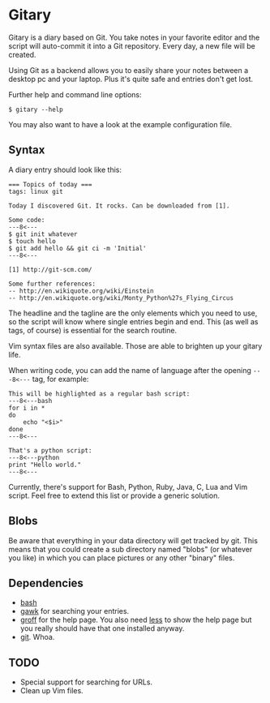 Gitary
======

Gitary is a diary based on Git. You take notes in your favorite editor
and the script will auto-commit it into a Git repository. Every day, a
new file will be created.

Using Git as a backend allows you to easily share your notes between a
desktop pc and your laptop. Plus it's quite safe and entries don't get
lost.

Further help and command line options:

	$ gitary --help

You may also want to have a look at the example configuration file.


Syntax
------

A diary entry should look like this:

	=== Topics of today ===
	tags: linux git

	Today I discovered Git. It rocks. Can be downloaded from [1].
	
	Some code:
	---8<---
	$ git init whatever
	$ touch hello
	$ git add hello && git ci -m 'Initial'
	---8<---

	[1] http://git-scm.com/

	Some further references:
	-- http://en.wikiquote.org/wiki/Einstein
	-- http://en.wikiquote.org/wiki/Monty_Python%27s_Flying_Circus


The headline and the tagline are the only elements which you need to
use, so the script will know where single entries begin and end. This
(as well as tags, of course) is essential for the search routine.

Vim syntax files are also available. Those are able to brighten up your
gitary life.

When writing code, you can add the name of language after the opening
`---8<---` tag, for example:

	This will be highlighted as a regular bash script:
	---8<---bash
	for i in *
	do
		echo "<$i>"
	done
	---8<---

	That's a python script:
	---8<---python
	print "Hello world."
	---8<---


Currently, there's support for Bash, Python, Ruby, Java, C, Lua and Vim
script. Feel free to extend this list or provide a generic solution.


Blobs
-----

Be aware that everything in your data directory will get tracked by git.
This means that you could create a sub directory named "blobs" (or
whatever you like) in which you can place pictures or any other "binary"
files.


Dependencies
------------

* [bash](http://www.gnu.org/software/bash/bash.html)
* [gawk](http://www.gnu.org/directory/GNU/gawk.html) for searching your
  entries.
* [groff](http://www.gnu.org/software/groff/groff.html) for the help
  page. You also need [less](http://www.greenwoodsoftware.com/less) to
  show the help page but you really should have that one installed
  anyway.
* [git](http://git-scm.com/). Whoa.


TODO
----

* Special support for searching for URLs.
* Clean up Vim files.

